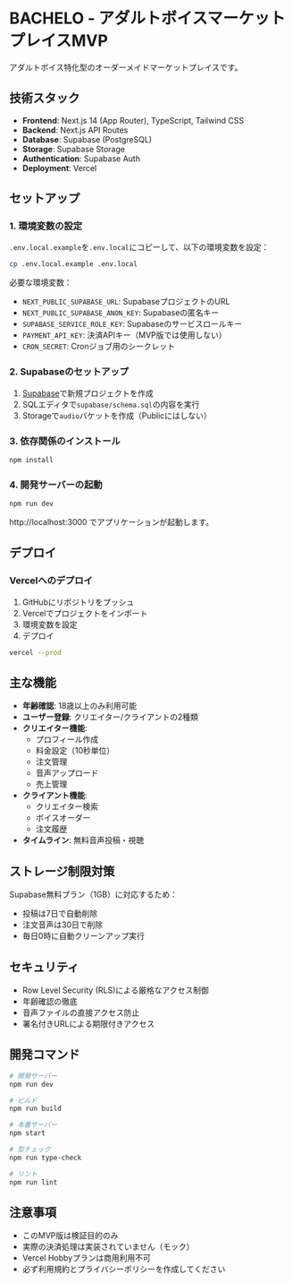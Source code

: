 # BACHELO - アダルトボイスマーケットプレイスMVP

アダルトボイス特化型のオーダーメイドマーケットプレイスです。

## 技術スタック

- **Frontend**: Next.js 14 (App Router), TypeScript, Tailwind CSS
- **Backend**: Next.js API Routes
- **Database**: Supabase (PostgreSQL)
- **Storage**: Supabase Storage
- **Authentication**: Supabase Auth
- **Deployment**: Vercel

## セットアップ

### 1. 環境変数の設定

`.env.local.example`を`.env.local`にコピーして、以下の環境変数を設定：

```bash
cp .env.local.example .env.local
```

必要な環境変数：
- `NEXT_PUBLIC_SUPABASE_URL`: SupabaseプロジェクトのURL
- `NEXT_PUBLIC_SUPABASE_ANON_KEY`: Supabaseの匿名キー
- `SUPABASE_SERVICE_ROLE_KEY`: Supabaseのサービスロールキー
- `PAYMENT_API_KEY`: 決済APIキー（MVP版では使用しない）
- `CRON_SECRET`: Cronジョブ用のシークレット

### 2. Supabaseのセットアップ

1. [Supabase](https://app.supabase.com)で新規プロジェクトを作成
2. SQLエディタで`supabase/schema.sql`の内容を実行
3. Storageで`audio`バケットを作成（Publicにはしない）

### 3. 依存関係のインストール

```bash
npm install
```

### 4. 開発サーバーの起動

```bash
npm run dev
```

http://localhost:3000 でアプリケーションが起動します。

## デプロイ

### Vercelへのデプロイ

1. GitHubにリポジトリをプッシュ
2. Vercelでプロジェクトをインポート
3. 環境変数を設定
4. デプロイ

```bash
vercel --prod
```

## 主な機能

- **年齢確認**: 18歳以上のみ利用可能
- **ユーザー登録**: クリエイター/クライアントの2種類
- **クリエイター機能**:
  - プロフィール作成
  - 料金設定（10秒単位）
  - 注文管理
  - 音声アップロード
  - 売上管理
- **クライアント機能**:
  - クリエイター検索
  - ボイスオーダー
  - 注文履歴
- **タイムライン**: 無料音声投稿・視聴

## ストレージ制限対策

Supabase無料プラン（1GB）に対応するため：
- 投稿は7日で自動削除
- 注文音声は30日で削除
- 毎日0時に自動クリーンアップ実行

## セキュリティ

- Row Level Security (RLS)による厳格なアクセス制御
- 年齢確認の徹底
- 音声ファイルの直接アクセス防止
- 署名付きURLによる期限付きアクセス

## 開発コマンド

```bash
# 開発サーバー
npm run dev

# ビルド
npm run build

# 本番サーバー
npm start

# 型チェック
npm run type-check

# リント
npm run lint
```

## 注意事項

- このMVP版は検証目的のみ
- 実際の決済処理は実装されていません（モック）
- Vercel Hobbyプランは商用利用不可
- 必ず利用規約とプライバシーポリシーを作成してください
